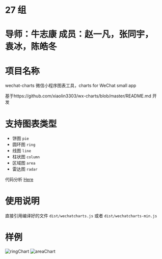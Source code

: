 # 27 组

# 导师：牛志康  成员：赵一凡，张同宇，袁冰，陈皓冬

# 项目名称 
wechat-charts
微信小程序图表工具，charts for WeChat small app

基于https://github.com/xiaolin3303/wx-charts/blob/master/README.md 开发

# 支持图表类型
- 饼图   `pie`
- 圆环图 `ring`
- 线图   `line`
- 柱状图 `column`
- 区域图 `area`
- 雷达图 `radar`

代码分析 [Here](https://segmentfault.com/a/1190000007649376)

# 使用说明
直接引用编译好的文件 `dist/wechatcharts.js` 或者 `dist/wechatcharts-min.js`

# 样例
![ringChart](https://raw.githubusercontent.com/xiaolin3303/wx-charts/master/example/ring.png)
![areaChart](https://raw.githubusercontent.com/xiaolin3303/wx-charts/master/example/area.png)

